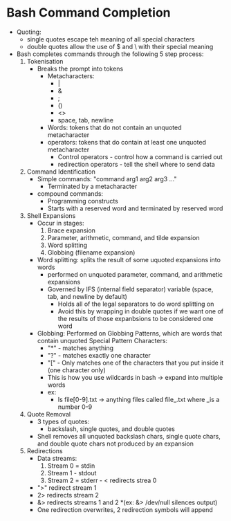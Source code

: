 # Bash Command Completion
- Quoting:
    - single quotes escape teh meaning of all special characters
    - double quotes allow the use of $ and \ with their special meaning
- Bash completes commands through the following 5 step process:
    1. Tokenisation
        * Breaks the prompt into tokens
            - Metacharacters:
                - |
                - &
                - ;
                - ()
                - <>
                - space, tab, newline
            - Words: tokens that do not contain an unquoted metacharacter
            - operators: tokens that do contain at least one unquoted metacharacter
                * Control operators - control how a command is carried out
                * redirection operators - tell the shell where to send data
    2. Command Identification
        - Simple commands: "command arg1 arg2 arg3 ..."
            * Terminated by a metacharacter
        - compound commands:
            * Programming constructs
            * Starts with a reserved word and terminated by reserved word
    3. Shell Expansions
        - Occur in stages:
            1. Brace expansion
            2. Parameter, arithmetic, command, and tilde expansion
            3. Word splitting
            4. Globbing (filename expansion)
        - Word splitting: splits the result of some uquoted expansions into words
            * performed on unquoted parameter, command, and arithmetic expansions
            * Governed by IFS (internal field separator) variable (space, tab, and newline by default)
                - Holds all of the legal separators to do word splitting on
                - Avoid this by wrapping in double quotes if we want one of the results of those expanbsions to be considered one word
        - Globbing: Performed on Globbing Patterns, which are words that contain unquoted Special Pattern Characters:
            * "*" - matches anything
            * "?" - matches exactly one character
            * "[" - Only matches one of the characters that you put inside it (one character only)
            - This is how you use wildcards in bash -> expand into multiple words
            - ex:
                - ls file[0-9].txt -> anything files called file_.txt where _is a number 0-9
    4. Quote Removal
        - 3 types of quotes:
            * backslash, single quotes, and double quotes
        - Shell removes all unquoted backslash chars, single quote chars, and double quote chars not produced by an expansion
    5. Redirections
        - Data streams:
            1. Stream 0 = stdin
            2. Stream 1 - stdout
            3. Stream 2 = stderr
        - < redirects strea 0
        - ">" redirect stream 1
        - 2> redirects stream 2
        - &> redirects streams 1 and 2 *(ex: &> /dev/null silences output)
        - One redirection overwrites, 2 redirection symbols will append

